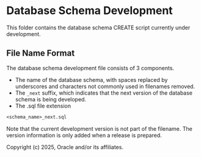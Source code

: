 # Database Schema Development

This folder contains the database schema CREATE script currently under development.

## File Name Format

The database schema development file consists of 3 components.

- The name of the database schema, with spaces replaced by underscores and characters not commonly used in filenames removed.
- The `_next` suffix, which indicates that the next version of the database schema is being developed.
- The .sql file extension

```txt
<schema_name>_next.sql
```

Note that the current development version is not part of the filename. The version information is only added when a release is prepared.

Copyright (c) 2025, Oracle and/or its affiliates.
